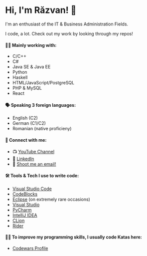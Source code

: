 # Hi, I'm Răzvan! 👋
I'm an enthusiast of the IT & Business Administration Fields.

I code, a lot. Check out my work by looking through my repos!
<!--
**aGamer106/aGamer106** is a ✨ _special_ ✨ repository because its `README.md` (this file) appears on your GitHub profile. -->

#### 👨‍💻 Mainly working with:
- C/C++
- C#
- Java SE & Java EE
- Python
- Haskell
- HTML/JavaScript/PostgreSQL
- PHP & MySQL
- React

#### 🗣️ Speaking 3 foreign languages:
 - English (C2)
 - German (C1/C2)
 - Romanian (native proficieny)

#### 🤝 Connect with me:
 - 📺 [YouTube Channel](https://www.youtube.com/channel/UCcXIMEHZn-4T6G84cCcBdAw)
 - 🔗 [LinkedIn](https://www.linkedin.com/in/razvan-daniel-besleaga-52466910b/)
 - 📧 [Shoot me an email!](razvandallas09@gmail.com)

#### 🛠️ Tools & Tech I use to write code:
 - [Visual Studio Code](https://code.visualstudio.com/)
 - [CodeBlocks](https://www.codeblocks.org/)
 - [Eclipse](https://www.eclipse.org/) (on extremely rare occasions)
 - [Visual Studio](https://visualstudio.microsoft.com/)
 - [PyCharm](https://www.jetbrains.com/pycharm/)
 - [IntelliJ IDEA](https://www.jetbrains.com/idea/)
 - [CLion](https://www.jetbrains.com/clion/)
 - [Rider](https://www.jetbrains.com/rider/)

#### 👨‍💻 To improve my programming skills, I usually code Katas here:
 - [Codewars Profile](https://www.codewars.com/users/aGamer)
